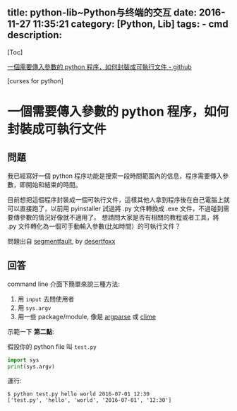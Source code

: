 title: python-lib~Python与终端的交互
date: 2016-11-27 11:35:21
category: [Python, Lib]
tags:
    - cmd
description:
---
[Toc]

[一個需要傳入參數的 python 程序，如何封裝成可執行文件 - github](https://raw.githubusercontent.com/dokelung/Python-QA/master/questions/standard_lib/%E4%B8%80%E5%80%8B%E9%9C%80%E8%A6%81%E5%82%B3%E5%85%A5%E5%8F%83%E6%95%B8%E7%9A%84python%E7%A8%8B%E5%BA%8F%E5%A6%82%E4%BD%95%E5%B0%81%E8%A3%9D%E6%88%90%E5%8F%AF%E5%9F%B7%E8%A1%8C%E6%96%87%E4%BB%B6.md)

[curses for python]

# 一個需要傳入參數的 python 程序，如何封裝成可執行文件

## 問題

我已經寫好一個 python 程序功能是搜索一段時間範圍內的信息，程序需要傳入參數，即開始和結束的時間。

目前想把這個程序封裝成一個可執行文件，這樣其他人拿到程序後在自己電腦上就可以直接跑了，以前用 pyinstaller 試過將 .py 文件轉換成 .exe 文件，不過碰到需要傳參數的情況好像就不適用了。
想請問大家是否有相關的教程或者工具，將 .py 文件轉化為一個可手動輸入參數(比如時間）的可執行文件？

問題出自 [segmentfault](https://segmentfault.com/q/1010000006008157), by [desertfoxx](https://segmentfault.com/u/desertfoxx)

## 回答

command line 介面下簡單來說三種方法:

1. 用 `input` 去問使用者
2. 用 `sys.argv`
3. 用一些 package/module, 像是 [argparse](https://docs.python.org/3.5/library/argparse.html) 
   或 [clime](http://clime.mosky.tw/)

示範一下 **第二點**:

假設你的 python file 叫 `test.py`

```python
import sys
print(sys.argv)
```

運行:

```
$ python test.py hello world 2016-07-01 12:30
['test.py', 'hello', 'world', '2016-07-01', '12:30']
```
